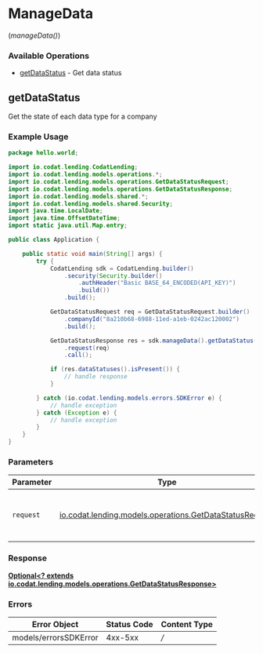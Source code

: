 # ManageData
(*manageData()*)

### Available Operations

* [getDataStatus](#getdatastatus) - Get data status

## getDataStatus

Get the state of each data type for a company

### Example Usage

```java
package hello.world;

import io.codat.lending.CodatLending;
import io.codat.lending.models.operations.*;
import io.codat.lending.models.operations.GetDataStatusRequest;
import io.codat.lending.models.operations.GetDataStatusResponse;
import io.codat.lending.models.shared.*;
import io.codat.lending.models.shared.Security;
import java.time.LocalDate;
import java.time.OffsetDateTime;
import static java.util.Map.entry;

public class Application {

    public static void main(String[] args) {
        try {
            CodatLending sdk = CodatLending.builder()
                .security(Security.builder()
                    .authHeader("Basic BASE_64_ENCODED(API_KEY)")
                    .build())
                .build();

            GetDataStatusRequest req = GetDataStatusRequest.builder()
                .companyId("8a210b68-6988-11ed-a1eb-0242ac120002")
                .build();

            GetDataStatusResponse res = sdk.manageData().getDataStatus()
                .request(req)
                .call();

            if (res.dataStatuses().isPresent()) {
                // handle response
            }

        } catch (io.codat.lending.models.errors.SDKError e) {
            // handle exception
        } catch (Exception e) {
            // handle exception
        }
    }
}
```

### Parameters

| Parameter                                                                                                  | Type                                                                                                       | Required                                                                                                   | Description                                                                                                |
| ---------------------------------------------------------------------------------------------------------- | ---------------------------------------------------------------------------------------------------------- | ---------------------------------------------------------------------------------------------------------- | ---------------------------------------------------------------------------------------------------------- |
| `request`                                                                                                  | [io.codat.lending.models.operations.GetDataStatusRequest](../../models/operations/GetDataStatusRequest.md) | :heavy_check_mark:                                                                                         | The request object to use for the request.                                                                 |


### Response

**[Optional<? extends io.codat.lending.models.operations.GetDataStatusResponse>](../../models/operations/GetDataStatusResponse.md)**
### Errors

| Error Object          | Status Code           | Content Type          |
| --------------------- | --------------------- | --------------------- |
| models/errorsSDKError | 4xx-5xx               | */*                   |
